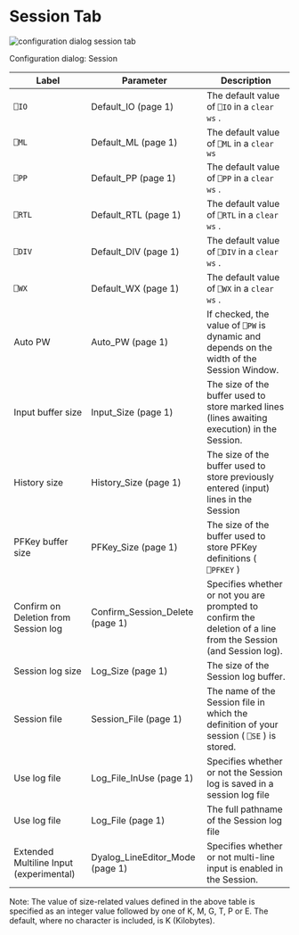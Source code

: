 # Session Tab

![configuration dialog session tab](site:img/configuration-dialog-session-tab.png)

Configuration dialog: Session

| Label | Parameter | Description |
| --- | --- | ---  |
| `⎕IO` | Default_IO (page 1) | The default value of `⎕IO` in a `clear ws` . |
| `⎕ML` | Default_ML (page 1) | The default value of `⎕ML` in a `clear ws` |
| `⎕PP` | Default_PP (page 1) | The default value of `⎕PP` in a `clear ws` . |
| `⎕RTL` | Default_RTL (page 1) | The default value of `⎕RTL` in a `clear ws` . |
| `⎕DIV` | Default_DIV (page 1) | The default value of `⎕DIV` in a `clear ws` . |
| `⎕WX` | Default_WX (page 1) | The default value of `⎕WX` in a `clear ws` . |
| Auto PW | Auto_PW (page 1) | If checked, the value of `⎕PW` is dynamic and depends on the width of the Session Window. |
| Input buffer size | Input_Size (page 1) | The size of the buffer used to store marked lines (lines awaiting execution) in the Session. |
| History size | History_Size (page 1) | The size of the buffer used to store previously entered (input) lines in the Session |
| PFKey buffer size | PFKey_Size (page 1) | The size of the buffer used to store PFKey definitions ( `⎕PFKEY` ) |
| Confirm on Deletion from Session log | Confirm_Session_Delete (page 1) | Specifies whether or not you are prompted to confirm the deletion of a line from the Session (and Session log). |
| Session log size | Log_Size (page 1) | The size of the Session log buffer. |
| Session file | Session_File (page 1) | The name of the Session file in which the definition of your session ( `⎕SE` ) is stored. |
| Use log file | Log_File_InUse (page 1) | Specifies whether or not the Session log is saved in a session log file |
| Use log file | Log_File (page 1) | The full pathname of the Session log file |
| Extended Multiline Input (experimental) | Dyalog_LineEditor_Mode (page 1) | Specifies whether or not multi-line input is enabled in the Session. |

Note: The value of size-related values defined in the above table is specified as an integer value followed by one of K, M, G, T, P or E. The default, where no character is included, is K (Kilobytes).
